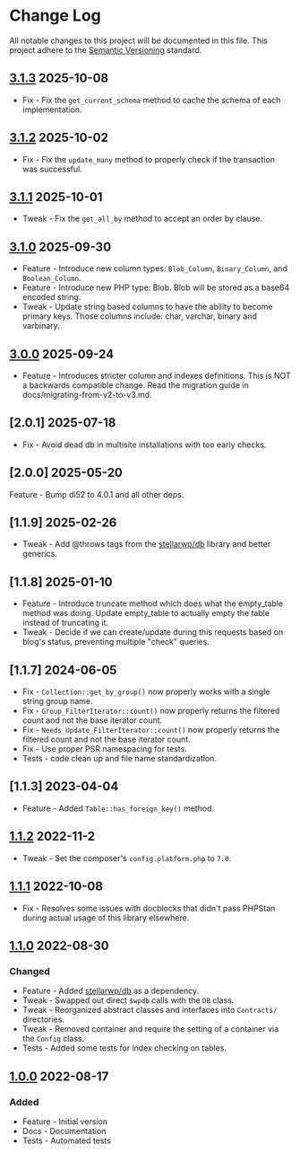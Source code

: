 # Change Log

All notable changes to this project will be documented in this file. This project adhere to the [Semantic Versioning](http://semver.org/) standard.

## [3.1.3] 2025-10-08

* Fix - Fix the `get_current_schema` method to cache the schema of each implementation.

[3.1.3]: https://github.com/stellarwp/schema/releases/tag/3.1.3

## [3.1.2] 2025-10-02

* Fix - Fix the `update_many` method to properly check if the transaction was successful.

[3.1.2]: https://github.com/stellarwp/schema/releases/tag/3.1.2

## [3.1.1] 2025-10-01

* Tweak - Fix the `get_all_by` method to accept an order by clause.

[3.1.1]: https://github.com/stellarwp/schema/releases/tag/3.1.1

## [3.1.0] 2025-09-30

* Feature - Introduce new column types: `Blob_Column`, `Binary_Column`, and `Boolean_Column`.
* Feature - Introduce new PHP type: Blob. Blob will be stored as a base64 encoded string.
* Tweak - Update string based columns to have the ability to become primary keys. Those columns include: char, varchar, binary and varbinary.

[3.1.0]: https://github.com/stellarwp/schema/releases/tag/3.1.0

## [3.0.0] 2025-09-24

* Feature - Introduces stricter column and indexes definitions. This is NOT a backwards compatible change. Read the migration guide in docs/migrating-from-v2-to-v3.md.

[3.0.0]: https://github.com/stellarwp/schema/releases/tag/3.0.0

## [2.0.1] 2025-07-18

* Fix - Avoid dead db in multisite installations with too early checks.

## [2.0.0] 2025-05-20

Feature - Bump di52 to 4.0.1 and all other deps.

## [1.1.9] 2025-02-26

* Tweak - Add @throws tags from the [stellarwp/db](https://github.com/stellarwp/db) library and better generics.

## [1.1.8] 2025-01-10

* Feature - Introduce truncate method which does what the empty_table method was doing. Update empty_table to actually empty the table instead of truncating it.
* Tweak - Decide if we can create/update during this requests based on blog's status, preventing multiple "check" queries.

## [1.1.7] 2024-06-05

* Fix - `Collection::get_by_group()` now properly works with a single string group name.
* Fix - `Group_FilterIterator::count()` now properly returns the filtered count and not the base iterator count.
* Fix - `Needs_Update_FilterIterator::count()` now properly returns the filtered count and not the base iterator count.
* Fix - Use proper PSR namespacing for tests.
* Tests - code clean up and file name standardization.

## [1.1.3] 2023-04-04

* Feature - Added `Table::has_foreign_key()` method.

## [1.1.2] 2022-11-2

* Tweak - Set the composer's `config.platform.php` to `7.0`.

## [1.1.1] 2022-10-08

* Fix - Resolves some issues with docblocks that didn't pass PHPStan during actual usage of this library elsewhere.

## [1.1.0] 2022-08-30

### Changed

* Feature - Added [stellarwp/db](https://github.com/stellarwp/db) as a dependency.
* Tweak - Swapped out direct `$wpdb` calls with the `DB` class.
* Tweak - Reorganized abstract classes and interfaces into `Contracts/` directories.
* Tweak - Removed container and require the setting of a container via the `Config` class.
* Tests - Added some tests for index checking on tables.

## [1.0.0] 2022-08-17

### Added

* Feature - Initial version
* Docs - Documentation
* Tests - Automated tests

[1.0.0]: https://github.com/stellarwp/schema/releases/tag/1.0.0
[1.1.0]: https://github.com/stellarwp/schema/releases/tag/1.1.0
[1.1.1]: https://github.com/stellarwp/schema/releases/tag/1.1.1
[1.1.2]: https://github.com/stellarwp/schema/releases/tag/1.1.2
